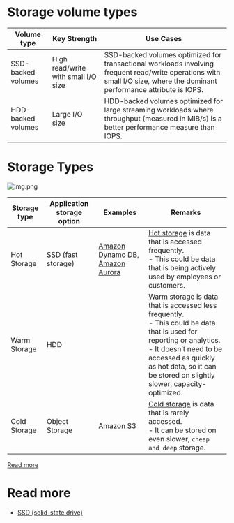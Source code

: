# Storage volume types

| Volume type        | Key Strength                        | Use Cases                                                                                                                                                                |
|--------------------|-------------------------------------|--------------------------------------------------------------------------------------------------------------------------------------------------------------------------|
| SSD-backed volumes | High read/write with small I/O size | SSD-backed volumes optimized for transactional workloads involving frequent read/write operations with small I/O size, where the dominant performance attribute is IOPS. |
| HDD-backed volumes | Large I/O size                      | HDD-backed volumes optimized for large streaming workloads where throughput (measured in MiB/s) is a better performance measure than IOPS.                               |

# Storage Types

![img.png](https://www.ctera.com/wp-content/uploads/2019/02/Ctera-Cool-Medium-Hot-Graphic-051122.jpg)

| Storage type | Application storage option | Examples                                                                                                                                         | Remarks                                                                                                                                                                                                                                               |
|--------------|----------------------------|--------------------------------------------------------------------------------------------------------------------------------------------------|-------------------------------------------------------------------------------------------------------------------------------------------------------------------------------------------------------------------------------------------------------|
| Hot Storage  | SSD (fast storage)         | [Amazon Dynamo DB](https://github.com/Anshul619/AWS-Services/tree/main/1_Databases/AmazonDynamoDB/Readme.md), [Amazon Aurora](https://github.com/Anshul619/AWS-Services/tree/main/1_Databases/AmazonRDS) | [Hot storage]() is data that is accessed frequently.<br/>- This could be data that is being actively used by employees or customers.                                                                                                                  |
| Warm Storage | HDD                        |                                                                                                                                                  | [Warm storage]() is data that is accessed less frequently.<br/>- This could be data that is used for reporting or analytics.<br/>- It doesn’t need to be accessed as quickly as hot data, so it can be stored on slightly slower, capacity-optimized. |
| Cold Storage | Object Storage             | [Amazon S3](https://github.com/Anshul619/AWS-Services/tree/main/6_FileStorages/3_S3ObjectStorage/Readme.md)                                                                      | [Cold storage]() is data that is rarely accessed.<br/>- It can be stored on even slower, `cheap and deep` storage.                                                                                                                                    |

[Read more](https://www.ctera.com/company/blog/differences-hot-warm-cold-file-storage/)

# Read more
- [SSD (solid-state drive)](https://www.techtarget.com/searchstorage/definition/SSD-solid-state-drive)